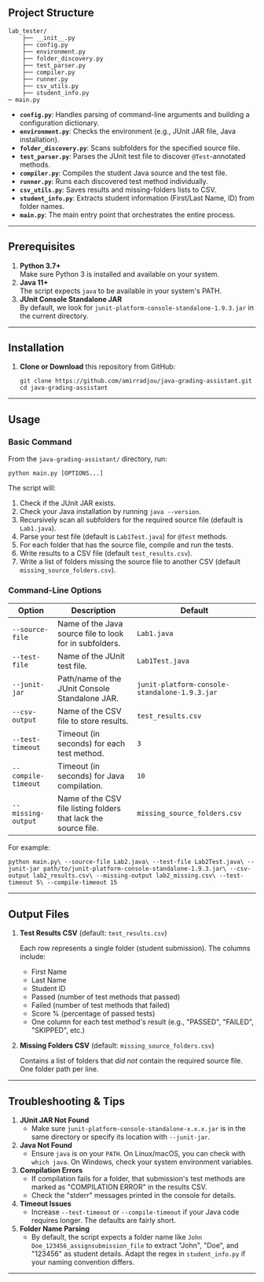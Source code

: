 Project Structure
-----------------

```
lab_tester/
    ├── __init__.py
    ├── config.py
    ├── environment.py
    ├── folder_discovery.py
    ├── test_parser.py
    ├── compiler.py
    ├── runner.py
    ├── csv_utils.py
    ├── student_info.py
─ main.py
```

-   **`config.py`**: Handles parsing of command-line arguments and building a configuration dictionary.
-   **`environment.py`**: Checks the environment (e.g., JUnit JAR file, Java installation).
-   **`folder_discovery.py`**: Scans subfolders for the specified source file.
-   **`test_parser.py`**: Parses the JUnit test file to discover `@Test`-annotated methods.
-   **`compiler.py`**: Compiles the student Java source and the test file.
-   **`runner.py`**: Runs each discovered test method individually.
-   **`csv_utils.py`**: Saves results and missing-folders lists to CSV.
-   **`student_info.py`**: Extracts student information (First/Last Name, ID) from folder names.
-   **`main.py`**: The main entry point that orchestrates the entire process.

* * * * *

Prerequisites
-------------

1.  **Python 3.7+**\
    Make sure Python 3 is installed and available on your system.
2.  **Java 11+**\
    The script expects `java` to be available in your system's PATH.
3.  **JUnit Console Standalone JAR**\
    By default, we look for `junit-platform-console-standalone-1.9.3.jar` in the current directory.
* * * * *

Installation
------------

1.  **Clone or Download** this repository from GitHub:

    ```
    git clone https://github.com/amirradjou/java-grading-assistant.git
    cd java-grading-assistant
    ```


* * * * *

Usage
-----

### Basic Command

From the `java-grading-assistant/` directory, run:


`python main.py [OPTIONS...]`

The script will:

1.  Check if the JUnit JAR exists.
2.  Check your Java installation by running `java --version`.
3.  Recursively scan all subfolders for the required source file (default is `Lab1.java`).
4.  Parse your test file (default is `Lab1Test.java`) for `@Test` methods.
5.  For each folder that has the source file, compile and run the tests.
6.  Write results to a CSV file (default `test_results.csv`).
7.  Write a list of folders missing the source file to another CSV (default `missing_source_folders.csv`).

### Command-Line Options

| Option | Description | Default |
| --- | --- | --- |
| `--source-file` | Name of the Java source file to look for in subfolders. | `Lab1.java` |
| `--test-file` | Name of the JUnit test file. | `Lab1Test.java` |
| `--junit-jar` | Path/name of the JUnit Console Standalone JAR. | `junit-platform-console-standalone-1.9.3.jar` |
| `--csv-output` | Name of the CSV file to store results. | `test_results.csv` |
| `--test-timeout` | Timeout (in seconds) for each test method. | `3` |
| `--compile-timeout` | Timeout (in seconds) for Java compilation. | `10` |
| `--missing-output` | Name of the CSV file listing folders that lack the source file. | `missing_source_folders.csv` |

For example:


`python main.py\
  --source-file Lab2.java\
  --test-file Lab2Test.java\
  --junit-jar path/to/junit-platform-console-standalone-1.9.3.jar\
  --csv-output lab2_results.csv\
  --missing-output lab2_missing.csv\
  --test-timeout 5\
  --compile-timeout 15`

* * * * *

Output Files
------------

1.  **Test Results CSV** (default: `test_results.csv`)

    Each row represents a single folder (student submission). The columns include:

    -   First Name
    -   Last Name
    -   Student ID
    -   Passed (number of test methods that passed)
    -   Failed (number of test methods that failed)
    -   Score % (percentage of passed tests)
    -   One column for each test method's result (e.g., "PASSED", "FAILED", "SKIPPED", etc.)
2.  **Missing Folders CSV** (default: `missing_source_folders.csv`)

    Contains a list of folders that *did not* contain the required source file. One folder path per line.

* * * * *

Troubleshooting & Tips
----------------------

1.  **JUnit JAR Not Found**
    -   Make sure `junit-platform-console-standalone-x.x.x.jar` is in the same directory or specify its location with `--junit-jar`.
2.  **Java Not Found**
    -   Ensure `java` is on your `PATH`. On Linux/macOS, you can check with `which java`. On Windows, check your system environment variables.
3.  **Compilation Errors**
    -   If compilation fails for a folder, that submission's test methods are marked as "COMPILATION ERROR" in the results CSV.
    -   Check the "stderr" messages printed in the console for details.
4.  **Timeout Issues**
    -   Increase `--test-timeout` or `--compile-timeout` if your Java code requires longer. The defaults are fairly short.
5.  **Folder Name Parsing**
    -   By default, the script expects a folder name like `John Doe_123456_assignsubmission_file` to extract "John", "Doe", and "123456" as student details. Adapt the regex in `student_info.py` if your naming convention differs.


* * * * *

